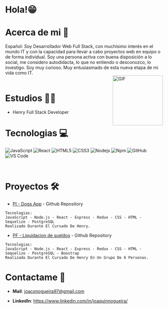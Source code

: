 # Hola!😁

# Acerca de mi 👋

Español:
Soy Desarrollador Web Full Stack, con muchísimo interés en el mundo IT y con la capacidad para llevar a cabo proyectos web en equipo o de forma individual. Soy una persona activa con buena disposición a lo social, me considero autodidacta, lo que no entiendo o desconozco, lo investigo. Soy muy curioso. Muy entusiasmado de esta nueva etapa de mi vida como IT.
<br />
<img align="right" alt="GIF" height="160px" src="https://media.giphy.com/media/du3J3cXyzhj75IOgvA/giphy.gif" />
<br />

# Estudios 👨‍🎓

- Henry Full Stack Developer

# Tecnologias 💻

![JavaScript](https://img.shields.io/badge/-JavaScript-%23F7DF1C?style=flat-square&logo=javascript&logoColor=000000&labelColor=%23F7DF1C&color=%23FFCE5A)
![React](https://img.shields.io/badge/-React-61DAFB?style=flat-square&logo=react&logoColor=ffffff)
![HTML5](https://img.shields.io/badge/-HTML5-%23E44D27?style=flat-square&logo=html5&logoColor=ffffff)
![CSS3](https://img.shields.io/badge/-CSS3-%231572B6?style=flat-square&logo=css3)
![Nodejs](https://img.shields.io/badge/-Nodejs-339933?style=flat-square&logo=Node.js&logoColor=ffffff)
![Npm](https://img.shields.io/badge/-npm-CB3837?style=flat-square&logo=npm?style=flat-square&logo=Npm&logoColor=ffffff)
![GitHub](https://img.shields.io/badge/-GitHub-181717?style=flat-square&logo=github)
![VS Code](http://img.shields.io/badge/-VS%20Code-007ACC?style=flat-square&logo=visual-studio-code&logoColor=ffffff)

<br/>

# Proyectos 🛠

- [PI - Dogs App](https://github.com/JoaquinNogueira/PI-DOGS) - Github Repository

```
Tecnologias:
JavaScript - Node.js - React - Express - Redux - CSS - HTML - Sequelize - PostgreSQL
Realizado Durante El Cursado De Henry.
```

- [PF - Liquidacion de sueldos](https://github.com/JoaquinNogueira/PG-Escuelas) - Github Repository

```
Tecnologias:
JavaScript - Node.js - React - Express - Redux - CSS - HTML - Sequelize - PostgreSQL - Boostrap
Realizado Durante El Cursado De Henry En Un Grupo De 6 Personas.
```

# Contactame 💬

- **Mail**: joaconogueira97@gmail.com

- **LinkedIn**: https://www.linkedin.com/in/joaquinnogueira/
